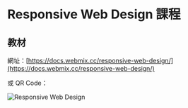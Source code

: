 # Responsive Web Design 課程

## 教材

網址：[https://docs.webmix.cc/responsive-web-design/](https://docs.webmix.cc/responsive-web-design/)

或 QR Code：

![Responsive Web Design](.gitbook/assets/qrcode\_rwd\_tutorial.png)
